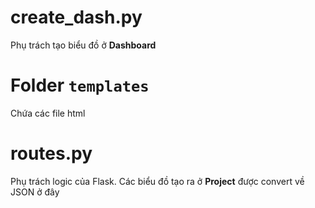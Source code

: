 # create_dash.py
Phụ trách tạo biểu đồ ở **Dashboard**

# Folder `templates`
Chứa các file html

# routes.py
Phụ trách logic của Flask. Các biểu đồ tạo ra ở **Project** được convert về JSON ở đây
